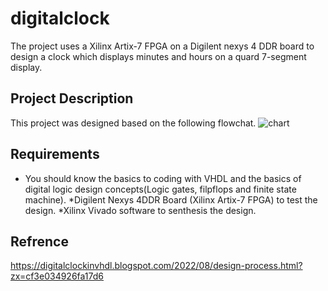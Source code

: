 # digitalclock
The project uses a Xilinx Artix-7 FPGA on a Digilent nexys 4 DDR board to design a clock which displays minutes and hours on a quard 7-segment display.

## Project Description
This project was designed based on the following flowchat. 
![chart](https://user-images.githubusercontent.com/60798375/190154148-7d891c19-77fb-4e72-8f3e-859e2b6ebf63.JPG)
## Requirements
* You should know the basics to coding with VHDL and the basics of digital logic design concepts(Logic gates, filpflops and finite state machine).
*Digilent Nexys 4DDR Board (Xilinx Artix-7 FPGA) to test the design.
*Xilinx Vivado software to senthesis the design.
## Refrence
https://digitalclockinvhdl.blogspot.com/2022/08/design-process.html?zx=cf3e034926fa17d6
